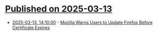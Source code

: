 # [Published on 2025-03-13](index.md)

* [2025-03-13, 14:10:00](https://soylentnews.org/breakingnews/article.pl?sid=25/03/13/102242&from=rss) - [Mozilla Warns Users to Update Firefox Before Certificate Expires](https://soylentnews.org/breakingnews/article.pl?sid=25/03/13/102242&from=rss)
